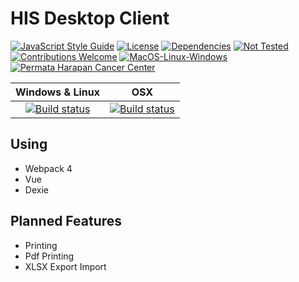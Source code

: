 # HIS Desktop Client

[![JavaScript Style Guide](https://img.shields.io/badge/code_style-standard-brightgreen.svg?style=flat-square)](https://standardjs.com)
[![License](https://img.shields.io/badge/license-MIT-green.svg?style=flat-square)](https://github.com/idnesdotlink/his-client/blob/master/LICENSE)
[![Dependencies](https://img.shields.io/david/idnesdotlink/his-client.svg?style=flat-square)](https://github.com/idnesdotlink/his-client)
[![Not Tested](https://img.shields.io/badge/tests-not%20tested-red.svg?style=flat-square)](https://github.com/idnesdotlink/his-client)
[![Contributions Welcome](https://img.shields.io/badge/contributions-welcome-green.svg?style=flat-square)](https://github.com/idnesdotlink/his-client)
[![MacOS-Linux-Windows](https://img.shields.io/badge/platform-MacOS%20%7C%20Windows%20%7C%20Linux-orange.svg?style=flat-square)](https://github.com/idnesdotlink/his-client)
[![Permata Harapan Cancer Center](https://img.shields.io/badge/sponsor-phcc.co.id-eb6fa5.svg?style=flat-square)](https://phcc.co.id)

|Windows & Linux|OSX|
|:-:|:-:|
|[![Build status](https://img.shields.io/appveyor/ci/idnesdotlink/his-client/master.svg?logo=appveyor&style=flat-square)](https://ci.appveyor.com/project/idnesdotlink/his-client)|[![Build status](https://img.shields.io/travis/idnesdotlink/his-client/master.svg?logo=travis&style=flat-square)](https://travis-ci.org/idnesdotlink/his-client)|

## Using

* Webpack 4
* Vue
* Dexie

## Planned Features

* Printing
* Pdf Printing
* XLSX Export Import
